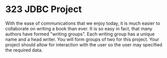 # 323 JDBC Project
With the ease of communications that we enjoy today, it is much easier to collaborate on writing a book than ever. It is so easy in fact, that many authors have formed "writing groups". Each writing group has a unique name and a head writer.
You will form groups of two for this project. Your project should allow for interaction with the user so the user may specified the required data.
